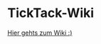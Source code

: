 # TickTack-Wiki
[Hier gehts zum Wiki :)](https://github.com/TickTack-Zeiterfassung/TickTack-Wiki/wiki)
